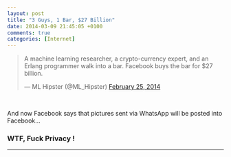 ```yaml
---
layout: post
title: "3 Guys, 1 Bar, $27 Billion"
date: 2014-03-09 21:45:05 +0100
comments: true
categories: [Internet]
---
```


<blockquote class="twitter-tweet" lang="en"><p>A machine learning researcher, a crypto-currency expert, and an Erlang programmer walk into a bar. Facebook buys the bar for $27 billion.</p>&mdash; ML Hipster (@ML_Hipster) <a href="https://twitter.com/ML_Hipster/statuses/438418306769244160">February 25, 2014</a></blockquote>
<script async src="//platform.twitter.com/widgets.js" charset="utf-8"></script><br>

And now Facebook says that pictures sent via WhatsApp will be posted into Facebook...

### WTF, Fuck Privacy !

---
